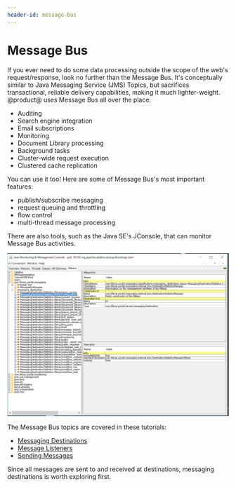 ```yaml
---
header-id: message-bus
---
```


# Message Bus

If you ever need to do some data processing outside the scope of the web's
request/response, look no further than the Message Bus. It's conceptually
similar to Java Messaging Service (JMS) Topics, but sacrifices transactional,
reliable delivery capabilities, making it much lighter-weight. @product@ uses
Message Bus all over the place: 

- Auditing
- Search engine integration
- Email subscriptions
- Monitoring
- Document Library processing
- Background tasks
- Cluster-wide request execution
- Clustered cache replication

You can use it too! Here are some of Message Bus's most important features:

-   publish/subscribe messaging 
-   request queuing and throttling
-   flow control
-   multi-thread message processing

There are also tools, such as the Java SE's JConsole, that can monitor Message
Bus activities. 

![Figure 1: JConsole shows statistics on Message Bus messages sent, messages pending, and more.](../../../images/message-bus-jconsole.png)

The Message Bus topics are covered in these tutorials:

- [Messaging Destinations](/docs/7-0/tutorials/-/knowledge_base/t/messaging-destinations) 
- [Message Listeners](/docs/7-0/tutorials/-/knowledge_base/t/message-listeners) 
- [Sending Messages](/docs/7-0/tutorials/-/knowledge_base/t/sending-messages) 

Since all messages are sent to and received at destinations, messaging
destinations is worth exploring first. 
